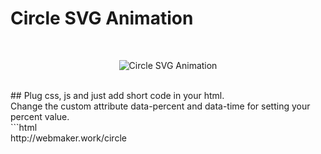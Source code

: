 ﻿# Circle SVG Animation
<br>
<p align="center">
	<img src="http://webmaker.work/circle/circle.png" alt="Circle SVG Animation">
</p>
<br>
## Plug css, js and just add short code in your html.
<br>
Change the custom attribute data-percent and data-time for setting your percent value.
<br>
```html
<div class="circle-box" data-percent="58" data-time="1500></div>
```
#### Demo:
<a href="http://webmaker.work/circle" target="_blank">http://webmaker.work/circle</a>